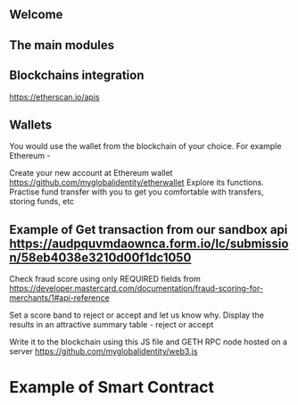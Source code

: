 ## Welcome 

 



## The main modules 



## Blockchains integration 


https://etherscan.io/apis


## Wallets

You would use the wallet from the blockchain of your choice. For example Ethereum -

Create your new account at Ethereum wallet https://github.com/myglobalidentity/etherwallet
Explore its functions. Practise fund transfer with you to get you comfortable with transfers, storing funds, etc



## Example of Get transaction from our sandbox api https://audpquvmdaownca.form.io/lc/submission/58eb4038e3210d00f1dc1050

Check fraud score using only REQUIRED fields from https://developer.mastercard.com/documentation/fraud-scoring-for-merchants/1#api-reference

Set a score band to reject or accept and let us know why. Display the results in an attractive summary table - reject or accept

Write it to the blockchain using this JS file and GETH RPC node hosted on a server https://github.com/myglobalidentity/web3.js

# Example of Smart Contract 






 

